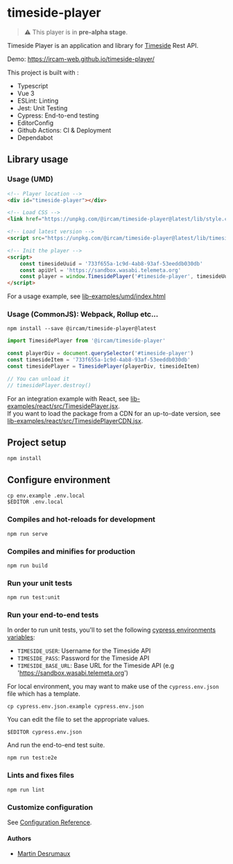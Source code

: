 # timeside-player

> :warning: This player is in **pre-alpha stage**.

Timeside Player is an application and library for [Timeside](https://github.com/parisson/timeside) Rest API.

Demo: https://ircam-web.github.io/timeside-player/

This project is built with :
* Typescript
* Vue 3
* ESLint: Linting
* Jest: Unit Testing
* Cypress: End-to-end testing
* EditorConfig
* Github Actions: CI & Deployment
* Dependabot

## Library usage

### Usage (UMD)

```html
<!-- Player location -->
<div id="timeside-player"></div>

<!-- Load CSS -->
<link href="https://unpkg.com/@ircam/timeside-player@latest/lib/style.css" rel="stylesheet">

<!-- Load latest version -->
<script src="https://unpkg.com/@ircam/timeside-player@latest/lib/timeside-player.umd.js"></script>

<!-- Init the player -->
<script>
	const timesideUuid = '733f655a-1c9d-4ab8-93af-53eeddb030db'
	const apiUrl = 'https://sandbox.wasabi.telemeta.org'
	const player = window.TimesidePlayer('#timeside-player', timesideUuid, apiUrl)
</script>
```

For a usage example, see [lib-examples/umd/index.html](lib-examples/umd/index.html)

### Usage (CommonJS): Webpack, Rollup etc...

```
npm install --save @ircam/timeside-player@latest
```

```js
import TimesidePlayer from '@ircam/timeside-player'

const playerDiv = document.querySelector('#timeside-player')
const timesideItem = '733f655a-1c9d-4ab8-93af-53eeddb030db'
const timesidePlayer = TimesidePlayer(playerDiv, timesideItem)

// You can unload it
// timesidePlayer.destroy()
```

For an integration example with React, see [lib-examples/react/src/TimesidePlayer.jsx](lib-examples/react/src/TimesidePlayer.jsx).    
If you want to load the package from a CDN for an up-to-date version, see [lib-examples/react/src/TimesidePlayerCDN.jsx](lib-examples/react/src/TimesidePlayerCDN.jsx).

## Project setup
```
npm install
```

## Configure environment

```
cp env.example .env.local
$EDITOR .env.local
```

### Compiles and hot-reloads for development
```
npm run serve
```

### Compiles and minifies for production
```
npm run build
```

### Run your unit tests
```
npm run test:unit
```

### Run your end-to-end tests

In order to run unit tests, you'll to set the following [cypress environments variables](https://docs.cypress.io/guides/guides/environment-variables.html):
- `TIMESIDE_USER`: Username for the Timeside API
- `TIMESIDE_PASS`: Password for the Timeside API
- `TIMESIDE_BASE_URL`: Base URL for the Timeside API (e.g 'https://sandbox.wasabi.telemeta.org')

For local environment, you may want to make use of the `cypress.env.json` file which has a template.
```
cp cypress.env.json.example cypress.env.json
```

You can edit the file to set the appropriate values.
```
$EDITOR cypress.env.json
```

And run the end-to-end test suite.
```
npm run test:e2e
```

### Lints and fixes files
```
npm run lint
```

### Customize configuration
See [Configuration Reference](https://cli.vuejs.org/config/).

#### Authors

- [Martin Desrumaux](https://github.com/gnuletik)
